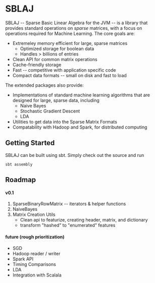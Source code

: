 SBLAJ
=====

SBLAJ -- Sparse Basic Linear Algebra for the JVM -- is a library that provides standard operations on *sparse* matrices,
with a focus on operations required for Machine Learning.  The core goals are:

* Extremeley memory efficient for large, sparse matrices
    * Optimized storage for boolean data
    * Handles > billions of entries
* Clean API for common matrix operations
* Cache-friendly storage
* Fast -- competitive with application specific code
* Compact data formats -- small on disk and fast to load

The extended packages also provide:

* Implementations of standard machine learning algorithms that are designed for large, sparse data, including
    * Naive Bayes
    * Stochastic Gradient Descent
    * LDA
* Utilities to get data into the Sparse Matrix Formats
* Compatability with Hadoop and Spark, for distributed computing

Getting Started
----

SBLAJ can be built using sbt.  Simply check out the source and run

```
sbt assembly
```

Roadmap
----

#### v0.1

1. SparseBinaryRowMatrix -- iterators & helper functions
2. NaiveBayes
3. Matrix Creation Utils
    * Clean api to featurize, creating header, matrix, and dictionary
    * transform "hashed" to "enumerated" features

#### future (rough prioritization)

* SGD
* Hadoop reader / writer
* Spark API
* Timing Comparisons
* LDA
* Integration with Scalala